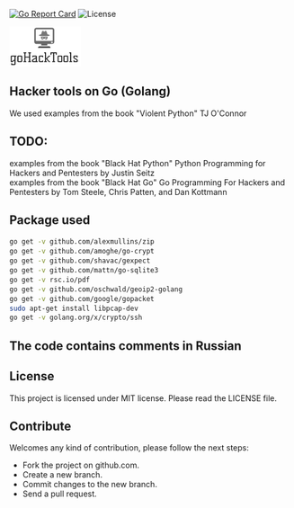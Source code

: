 [![Go Report Card](https://goreportcard.com/badge/github.com/dreddsa5dies/goHackTools)](https://goreportcard.com/report/github.com/dreddsa5dies/goHackTools) ![License](https://img.shields.io/badge/License-MIT-blue.svg)  

![IMAGE](img/goHackTools.png)

## Hacker tools on Go (Golang)  
We used examples from the book "Violent Python" TJ O'Connor  

## TODO:
examples from the book "Black Hat Python" Python Programming for Hackers and Pentesters by Justin Seitz  
examples from the book "Black Hat Go" Go Programming For Hackers and Pentesters by Tom Steele, Chris Patten, and Dan Kottmann  

## Package used
```bash
go get -v github.com/alexmullins/zip
go get -v github.com/amoghe/go-crypt
go get -v github.com/shavac/gexpect
go get -v github.com/mattn/go-sqlite3
go get -v rsc.io/pdf
go get -v github.com/oschwald/geoip2-golang
go get -v github.com/google/gopacket
sudo apt-get install libpcap-dev 
go get -v golang.org/x/crypto/ssh
```

## The code contains comments in Russian

## License
This project is licensed under MIT license. Please read the LICENSE file.

## Contribute
Welcomes any kind of contribution, please follow the next steps:

- Fork the project on github.com.
- Create a new branch.
- Commit changes to the new branch.
- Send a pull request.